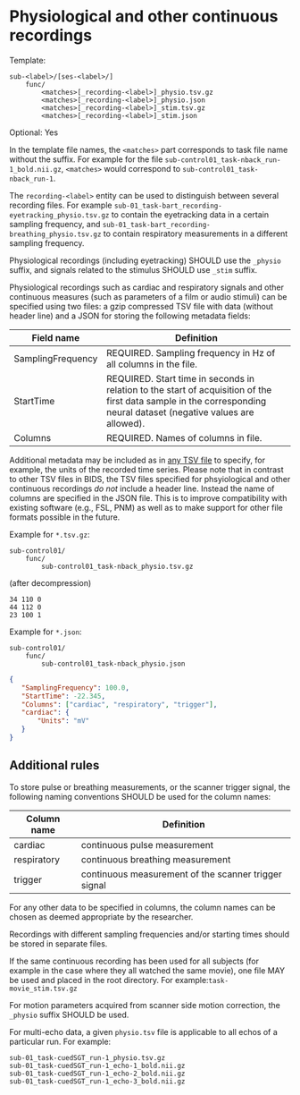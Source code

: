# Physiological and other continuous recordings

Template:

```Text
sub-<label>/[ses-<label>/]
    func/
        <matches>[_recording-<label>]_physio.tsv.gz
        <matches>[_recording-<label>]_physio.json
        <matches>[_recording-<label>]_stim.tsv.gz
        <matches>[_recording-<label>]_stim.json
```

Optional: Yes

In the template file names, the `<matches>` part corresponds to task file name
without the suffix.
For example for the file `sub-control01_task-nback_run-1_bold.nii.gz`,
`<matches>` would correspond to `sub-control01_task-nback_run-1`.

The `recording-<label>` entity can be used to distinguish between several
recording files.
For example `sub-01_task-bart_recording-eyetracking_physio.tsv.gz` to contain
the eyetracking data in a certain sampling frequency, and
`sub-01_task-bart_recording-breathing_physio.tsv.gz` to contain respiratory
measurements in a different sampling frequency.

Physiological recordings (including eyetracking) SHOULD use the `_physio`
suffix, and signals related to the stimulus SHOULD use `_stim` suffix.

Physiological recordings such as cardiac and respiratory signals and other
continuous measures (such as parameters of a film or audio stimuli) can be
specified using two files: a gzip compressed TSV file with data (without header
line) and a JSON for storing the following metadata fields:

| Field name        | Definition                                                                                                                                                          |
| ------------------------------------------------------------------- | ------------------------------------------------------------------------------------------------------------------------------------------------------------------ |
| SamplingFrequency | REQUIRED. Sampling frequency in Hz of all columns in the file.                                                                                                      |
| StartTime         | REQUIRED. Start time in seconds in relation to the start of acquisition of the first data sample in the corresponding neural dataset (negative values are allowed). |
| Columns           | REQUIRED. Names of columns in file.                                                                                                                                 |

Additional metadata may be included as in
[any TSV file](../02-common-principles.md#tabular-files) to specify, for
example, the units of the recorded time series.
Please note that in contrast to other TSV files in BIDS, the TSV files specified
for phsyiological and other continuous recordings *do not* include a header
line.
Instead the name of columns are specified in the JSON file.
This is to improve compatibility with existing software (e.g., FSL, PNM) as well
as to make support for other file formats possible in the future.

Example for `*.tsv.gz`:

```Text
sub-control01/
    func/
        sub-control01_task-nback_physio.tsv.gz
```

(after decompression)

```Text
34 110 0
44 112 0
23 100 1
```

Example for `*.json`:

```Text
sub-control01/
    func/
        sub-control01_task-nback_physio.json
```

```JSON
{
   "SamplingFrequency": 100.0,
   "StartTime": -22.345,
   "Columns": ["cardiac", "respiratory", "trigger"],
   "cardiac": {
       "Units": "mV"
   }
}
```

## Additional rules

To store pulse or breathing measurements, or the scanner trigger signal, the
following naming conventions SHOULD be used for the column names:

| Column name | Definition                                           |
| ----------------- | ------------------------------------------------------- |
| cardiac     | continuous pulse measurement                         |
| respiratory | continuous breathing measurement                     |
| trigger     | continuous measurement of the scanner trigger signal |

For any other data to be specified in columns, the column names can be chosen
as deemed appropriate by the researcher.

Recordings with different sampling frequencies and/or starting times should be
stored in separate files.

If the same continuous recording has been used for all subjects (for example in
the case where they all watched the same movie), one file MAY be used and
placed in the root directory.
For example:`task-movie_stim.tsv.gz`

For motion parameters acquired from scanner side motion correction, the
`_physio` suffix SHOULD be used.

For multi-echo data, a given `physio.tsv` file is applicable to all echos of
a particular run.
For example:

```Text
sub-01_task-cuedSGT_run-1_physio.tsv.gz
sub-01_task-cuedSGT_run-1_echo-1_bold.nii.gz
sub-01_task-cuedSGT_run-1_echo-2_bold.nii.gz
sub-01_task-cuedSGT_run-1_echo-3_bold.nii.gz
```
